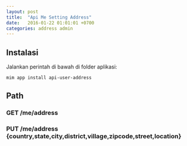```yaml
---
layout: post
title:  "Api Me Setting Address"
date:   2016-01-22 01:01:01 +0700
categories: address admin
---
```


## Instalasi

Jalankan perintah di bawah di folder aplikasi:

```
mim app install api-user-address
```

## Path

### GET /me/address

### PUT /me/address {country,state,city,district,village,zipcode,street,location}
